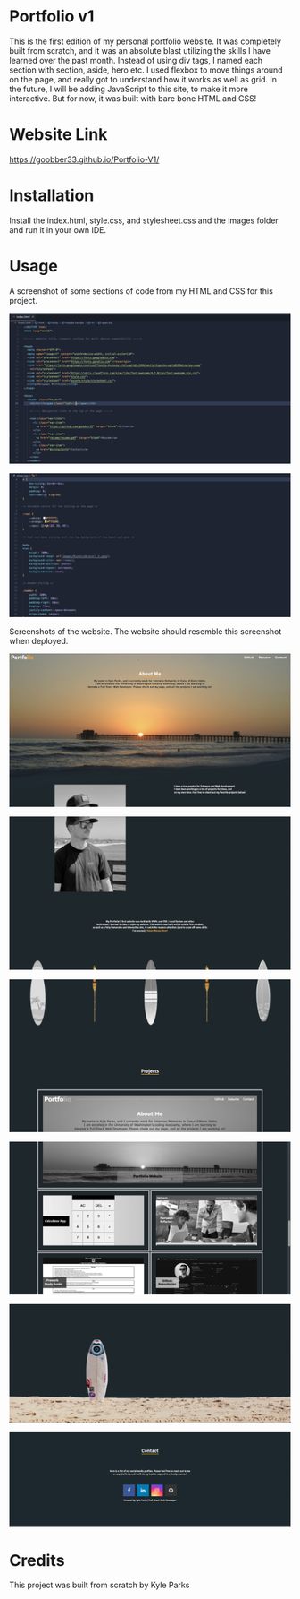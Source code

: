 # Portfolio v1

 This is the first edition of my personal portfolio website. It was completely built from scratch, and it was an absolute blast utilizing the skills I have learned over the past month. Instead of using div tags, I named each section with section, aside, hero etc. I used flexbox to move things around on the page, and really got to understand how it works as well as grid. In the future, I will be adding JavaScript to this site, to make it more interactive. But for now, it was built with bare bone HTML and CSS!

# Website Link

https://goobber33.github.io/Portfolio-V1/

# Installation

Install the index.html, style.css, and stylesheet.css and the images folder and run it in your own IDE. 

# Usage

 A screenshot of some sections of code from my HTML and CSS for this project. 

![HTML](images/html.jpg)

![CSS](images/css.jpg)

Screenshots of the website. The website should resemble this screenshot when deployed.

![first](images/first.jpg)

![second](images/second.jpg)

![third](images/third.jpg)

![fourth](images/fourth.jpg)

![fifth](images/fifth.jpg)

![sixth](images/sixth.jpg)

# Credits

This project was built from scratch by Kyle Parks